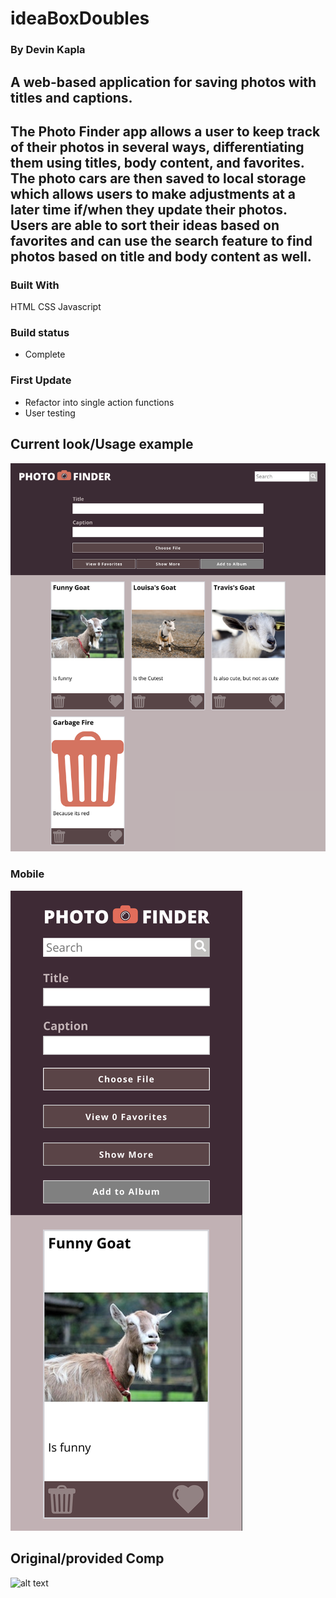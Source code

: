 # ideaBoxDoubles

### By Devin Kapla

## A web-based application for saving photos with titles and captions.

## The Photo Finder app allows a user to keep track of their photos in several ways, differentiating them using titles, body content, and favorites. The photo cars are then saved to local storage which allows users to make adjustments at a later time if/when they update their photos. Users are able to sort their ideas based on favorites and can use the search feature to find photos based on title and body content as well.

### Built With
HTML
CSS
Javascript

### Build status
- Complete

### First Update
- Refactor into single action functions
- User testing


## Current look/Usage example

![alt text](comps/use-case-one.png)

### Mobile

![alt text](comps/mobile-use.jpg)

## Original/provided Comp

![alt text](comp/fotofinder-comp.png)
